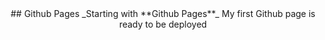 <header>
## Github Pages
_Starting with **Github Pages**_
My first Github page is ready to be deployed
</header>
